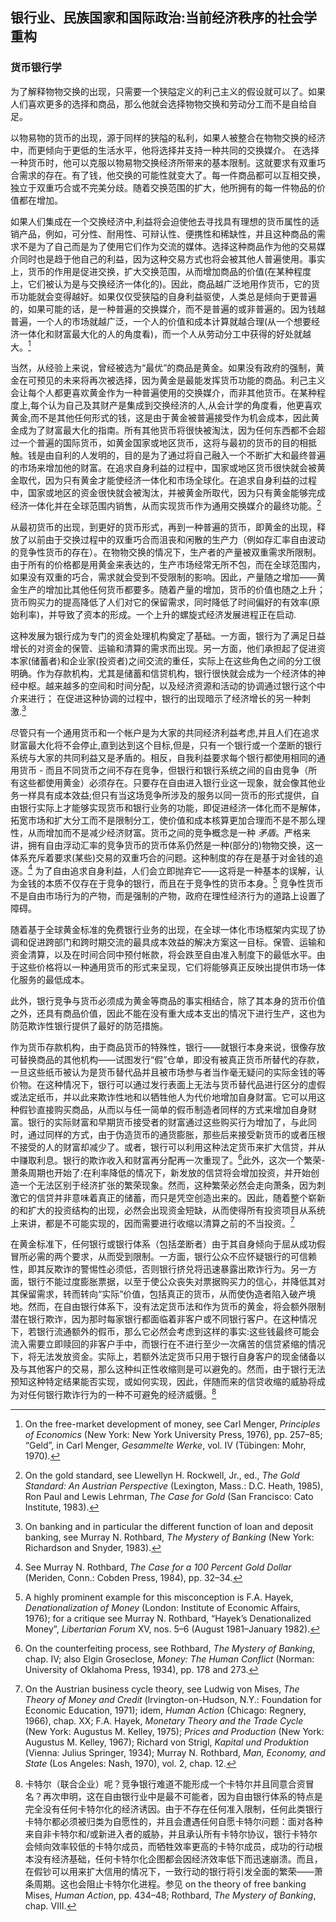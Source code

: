 ## 银行业、民族国家和国际政治:当前经济秩序的社会学重构

### 货币银行学

为了解释物物交换的出现，只需要一个狭隘定义的利己主义的假设就可以了。如果人们喜欢更多的选择和商品，那么他就会选择物物交换和劳动分工而不是自给自足。

以物易物的货币的出现，源于同样的狭隘的私利，如果人被整合在物物交换的经济中，而更倾向于更低的生活水平，他将选择并支持一种共同的交换媒介。 在选择一种货币时，他可以克服以物易物交换经济所带来的基本限制。这就要求有双重巧合需求的存在。有了钱，他交换的可能性就变大了。每一件商品都可以互相交换，独立于双重巧合或不完美分歧。随着交换范围的扩大，他所拥有的每一件物品的价值都在增加。

如果人们集成在一个交换经济中,利益将会迫使他去寻找具有理想的货币属性的适销产品，例如，可分性、耐用性、可辩认性、便携性和稀缺性，并且这种商品的需求不是为了自己而是为了使用它们作为交流的媒体。选择这种商品作为他的交易媒介同时也是趋于他自己的利益，因为这种交易方式也将会被其他人普遍使用。事实上，货币的作用是促进交换，扩大交换范围，从而增加商品的价值(在某种程度上，它们被认为是与交换经济一体化的)。因此，商品越广泛地用作货币，它的货币功能就会变得越好。如果仅仅受狭隘的自身利益驱使，人类总是倾向于更普遍的，如果可能的话，是一种普遍的交换媒介，而不是普遍的或非普遍的。因为钱越普遍，一个人的市场就越广泛，一个人的价值和成本计算就越合理(从一个想要经济一体化和财富最大化的人的角度看)，而一个人从劳动分工中获得的好处就越大。[^1]

当然，从经验上来说，曾经被选为“最优”的商品是黄金。如果没有政府的强制，黄金在可预见的未来将再次被选择，因为黄金是最能发挥货币功能的商品。利己主义会让每个人都更喜欢黄金作为一种普遍使用的交换媒介，而非其他货币。在某种程度上,每个认为自己及其财产是集成到交换经济的人,从会计学的角度看，他更喜欢黄金,而不是其他任何形式的钱，这是由于黄金被普遍接受作为机会成本，因此黄金成为了财富最大化的指南。所有其他货币将很快被淘汰，因为任何东西都不会超过一个普遍的国际货币，如黄金国家或地区货币，这将与最初的货币的目的相抵触。钱是由自利的人发明的，目的是为了通过将自己融入一个不断扩大和最终普遍的市场来增加他的财富。在追求自身利益的过程中，国家或地区货币很快就会被黄金取代，因为只有黄金才能使经济一体化和市场全球化。在追求自身利益的过程中，国家或地区的资金很快就会被淘汰，并被黄金所取代，因为只有黄金能够完成经济一体化并在全球范围内销售，从而实现货币作为通用交换媒介的最终功能。[^2]

从最初货币的出现，到更好的货币形式，再到一种普遍的货币，即黄金的出现，释放了以前由于交换过程中的双重巧合而沮丧和闲散的生产力（例如存汇率自由波动的竞争性货币的存在）。在物物交换的情况下，生产者的产量被双重需求所限制。由于所有的价格都是用黄金来表达的，生产市场经常无所不包，而在全球范围内，如果没有双重的巧合，需求就会受到不受限制的影响。因此，产量随之增加——黄金生产的增加比其他任何货币都要多。随着产量的增加，货币的价值也随之上升；货币购买力的提高降低了人们对它的保留需求，同时降低了时间偏好的有效率(原始利率)，并导致了资本的形成。一个上升的螺旋式经济发展进程正在启动.

这种发展为银行成为专门的资金处理机构奠定了基础。一方面，银行为了满足日益增长的对资金的保管、运输和清算的需求而出现。另一方面，他们承担起了促进资本家(储蓄者)和企业家(投资者)之间交流的重任，实际上在这些角色之间的分工很明确。作为存款机构，尤其是储蓄和信贷机构，银行很快就会成为一个经济体的神经中枢。越来越多的空间和时间分配，以及经济资源和活动的协调通过银行这个中介来进行； 在促进这种协调的过程中，银行的出现暗示了经济增长的另一种刺激.[^3]

尽管只有一个通用货币和一个帐户是为大家的共同经济利益考虑,并且人们在追求财富最大化将不会停止,直到达到这个目标,但是，只有一个银行或一个垄断的银行系统与大家的共同利益又是矛盾的。相反，自我利益要求每个银行都使用相同的通用货币 - 而且不同货币之间不存在竞争，但银行和银行系统之间的自由竞争（所有这些都使用黄金）必须存在。只要存在自由进入银行业这一现象，就会像其他业务一样具有成本效益;但只有当这场竞争所涉及的服务以同一货币的形式提供，自由银行实际上才能够实现货币和银行业务的功能，即促进经济一体化而不是解体，拓宽市场和扩大分工而不是限制分工，使价值和成本核算更加合理而不是不那么理性，从而增加而不是减少经济财富。货币之间的竞争概念是一种 *矛盾*。严格来讲，拥有自由浮动汇率的竞争货币的货币体系仍然是一种(部分的)物物交换，这一体系充斥着要求(某些)交易的双重巧合的问题。这种制度的存在是基于对金钱的追逐。[^4] 为了自由追求自身利益，人们会立即抛弃它——这将是一种基本的误解，认为金钱的本质不仅存在于竞争的银行，而且在于竞争性的货币本身。[^5] 竞争性货币不是自由市场行为的产物，而是强制的产物，政府在理性经济行为的道路上设置了障碍。

随着基于全球黄金标准的免费银行业务的出现，在全球一体化市场框架内实现了协调和促进跨部门和跨时期交流的最具成本效益的解决方案这一目标。保管、运输和资金清算，以及在时间合同中预付帐款，将会跌至自由准入制度下的最低水平。由于这些价格将以一种通用货币的形式来呈现，它们将能够真正反映出提供市场一体化服务的最低成本。

此外，银行竞争与货币必须成为黄金等商品的事实相结合，除了其本身的货币价值之外，还具有商品价值，因此不能在没有重大成本支出的情况下进行生产，这也为防范欺诈性银行提供了最好的防范措施。

作为货币存款机构，由于商品货币的特殊性，银行——就银行本身来说，很像存放可替换商品的其他机构——试图发行“假”仓单，即没有被真正货币所替代的存款，一旦这些纸币被认为是货币替代品并且被市场参与者当作毫无疑问的实际金钱的等价物。在这种情况下，银行可以通过发行表面上无法与货币替代品进行区分的虚假或法定纸币，并以此来欺诈性地和以牺牲他人为代价地增加自身财富。它可以用这种假钞直接购买商品，从而以与任一简单的假币制造者同样的方式来增加自身财富。银行的实际财富和早期货币接受者的财富通过这些购买行为增加了，与此同时，通过同样的方式，由于伪造货币的通货膨胀，那些后来接受新货币的或者压根不接受的人的财富却减少了。或者，银行可以利用这种法定货币来扩大信贷，并从中赚取利息。银行的欺诈收入和财富再分配再一次重现了。[^6]此外，这次一个繁荣-萧条周期也开始了:在利率降低的情况下，新发放的信贷将会增加投资，并开始创造一个无法区别于经济扩张的繁荣现象。然而，这种繁荣必然会走向萧条，因为刺激它的信贷并非意味着真正的储蓄，而只是凭空创造出来的。因此，随着整个崭新的和扩大的投资结构的出现，必然会出现资金短缺，从而使得所有投资项目从系统上来讲，都是不可能实现的，因而需要进行收缩以清算之前的不当投资。[^7]

在黄金标准下，任何银行或银行体系（包括垄断者）由于其自身倾向于屈从成功假冒所必需的两个要求，从而受到限制。一方面，银行公众不应怀疑银行的可信赖性，即其反欺诈的警惕性必须低，否则银行挤兑将迅速暴露出欺诈行为。另一方面，银行不能过度膨胀票据，以至于使公众丧失对票据购买力的信心，并降低其对其保留需求，转而转向“实际”价值，包括真正的货币，从而使伪造者陷入破产境地。然而，在自由银行体系下，没有法定货币法和作为货币的黄金，将会额外限制潜在银行欺诈，因为那时每家银行都面临着非客户或不同银行客户。在这种情况下，若银行流通额外的假币，那么它必然会考虑到这样的事实:这些钱最终可能会流入需要立即赎回的非客户手中，而银行在不进行至少一次痛苦的信贷紧缩的情况下，将无法发放资金。实际上，若额外法定货币只用于银行自身客户的现金储备以及与其他客户的交易，那么这种纠正性收缩则是可以避免的。然而，由于银行无法预知这种特定结果能否实现，或如何实现，因此，伴随而来的信贷收缩的威胁将成为对任何银行欺诈行为的一种不可避免的经济威慑。[^8]

[^1]: On the free-market development of money, see Carl Menger, *Principles of Economics* (New York: New York University Press, 1976), pp. 257–85; “Geld”, in Carl Menger, *Gesammelte Werke*, vol. IV (Tübingen: Mohr, 1970).

[^2]: On the gold standard, see Llewellyn H. Rockwell, Jr., ed., *The Gold Standard: An Austrian Perspective* (Lexington, Mass.: D.C. Heath, 1985), Ron Paul and Lewis Lehrman, *The Case for Gold* (San Francisco: Cato Institute, 1983).

[^3]: On banking and in particular the different function of loan and deposit banking, see Murray N. Rothbard, *The Mystery of Banking* (New York: Richardson and Snyder, 1983).

[^4]: See Murray N. Rothbard, *The Case for a 100 Percent Gold Dollar* (Meriden, Conn.: Cobden Press, 1984), pp. 32–34.

[^5]: A highly prominent example for this misconception is F.A. Hayek, *Denationalization of Money* (London: Institute of Economic Affairs, 1976); for a critique see Murray N. Rothbard, “Hayek’s Denationalized Money”, *Libertarian Forum* XV, nos. 5–6 (August 1981–January 1982).

[^6]: On the counterfeiting process, see Rothbard, *The Mystery of Banking*, chap. IV; also Elgin Groseclose, *Money: The Human Conflict* (Norman: University of Oklahoma Press, 1934), pp. 178 and 273.

[^7]: On the Austrian business cycle theory, see Ludwig von Mises, *The Theory of Money and Credit* (lrvington-on-Hudson, N.Y.: Foundation for Economic Education, 1971); idem, *Human Action* (Chicago: Regnery, 1966), chap. XX; F.A. Hayek, *Monetary Theory and the Trade Cycle* (New York: Augustus M. Kelley, 1975); *Prices and Production* (New York: Augustus M. Kelley, 1967); Richard von Strigl, *Kapital und Produktion* (Vienna: Julius Springer, 1934); Murray N. Rothbard, *Man, Economy, and State* (Los Angeles: Nash, 1970), vol. 2, chap. 12.

[^8]:卡特尔（联合企业）呢？竞争银行难道不能形成一个卡特尔并且同意合资冒名？再次申明，这在自由银行业中是最不可能者，因为自由银行体系的特点是完全没有任何卡特尔化的经济诱因。由于不存在任何准入限制，任何此类银行卡特尔都必须被归类为自愿性的，并且会遭遇任何自愿卡特尔问题：面对各种来自非卡特尔和/或新进入者的威胁，并且承认所有卡特尔协议，银行卡特尔会倾向效率较低的卡特尔成员，而牺牲效率更高的卡特尔成员，成功的行动根本没有经济基础，任何卡特尔化企图都会因经济效率低下而迅速崩溃。而且，在假钞可以用来扩大信用的情况下，一致行动的银行将引发全面的繁荣——萧条周期。这也会阻止卡特尔化进程。参见 on the theory of free banking Mises, *Human Action*, pp. 434–48; Rothbard, *The Mystery of Banking*, chap. VIII.